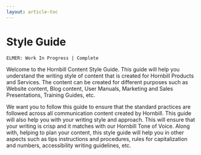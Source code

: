 ```yaml
---
layout: article-toc
---
```

# Style Guide

<code>ELMER: Work In Progress | Complete</code>

Welcome to the Hornbill Content Style Guide. This guide will help you understand the writing style of content that is created for Hornbill Products and Services. The content can be created for different purposes such as Website content, Blog content, User Manuals, Marketing and Sales Presentations, Training Guides, etc.

We want you to follow this guide to ensure that the standard practices are followed across all communication content created by Hornbill. This guide will also help you with your writing style and approach. This will ensure that your writing is crisp and it matches with our Hornbill Tone of Voice. Along with, helping to plan your content, this style guide will help you in other aspects such as tips instructions and procedures, rules for capitalization and numbers, accessibility writing guidelines, etc.